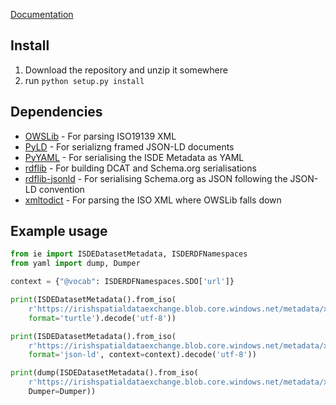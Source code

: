 
[Documentation](https://adamml.github.io/isde-translator/html/isde/index.html)

## Install
1. Download the repository and unzip it somewhere
2. run `python setup.py install`

## Dependencies
- [OWSLib](https://pypi.org/project/OWSLib/) - For parsing ISO19139 XML 
- [PyLD](https://pypi.org/project/PyLD/) - For serializng framed JSON-LD documents
- [PyYAML](https://pypi.org/project/PyYAML/) - For serialising the ISDE Metadata as YAML
- [rdflib](https://pypi.org/project/rdflib/) - For building DCAT and Schema.org serialisations
- [rdflib-jsonld](https://pypi.org/project/rdflib-jsonld/) - For serialising Schema.org as JSON following the JSON-LD convention
- [xmltodict](https://pypi.org/project/xmltodict/) - For parsing the ISO XML where OWSLib falls down

## Example usage

```python
from ie import ISDEDatasetMetadata, ISDERDFNamespaces
from yaml import dump, Dumper

context = {"@vocab": ISDERDFNamespaces.SDO['url']}

print(ISDEDatasetMetadata().from_iso(
    r'https://irishspatialdataexchange.blob.core.windows.net/metadata/xml/ie_marine_data__dataset_1000.xml').to_dcat().serialize(
    format='turtle').decode('utf-8'))

print(ISDEDatasetMetadata().from_iso(
    r'https://irishspatialdataexchange.blob.core.windows.net/metadata/xml/ie_marine_data__dataset_1000.xml').to_schema_org().serialize(
    format='json-ld', context=context).decode('utf-8'))

print(dump(ISDEDatasetMetadata().from_iso(
    r'https://irishspatialdataexchange.blob.core.windows.net/metadata/xml/ie_marine_data__dataset_1000.xml'),
    Dumper=Dumper))
```